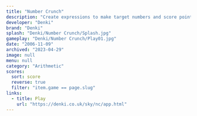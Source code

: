 ```yaml
---
title: "Number Crunch"
description: "Create expressions to make target numbers and score points!"
developer: "Denki"
brand: "Denki"
splash: "Denki/Number Crunch/Splash.jpg"
gameplay: "Denki/Number Crunch/Play01.jpg"
date: "2006-11-09"
archived: "2023-04-29"
image: null
menu: null
category: "Arithmetic"
scores:
  sort: score
  reverse: true
  filter: "item.game == page.slug"
links:
  - title: Play
    url: "https://denki.co.uk/sky/nc/app.html"
---
```

